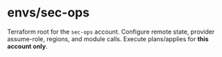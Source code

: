 # envs/sec-ops
Terraform root for the `sec-ops` account. Configure remote state, provider assume-role, regions, and module calls. Execute plans/applies for **this account only**.
